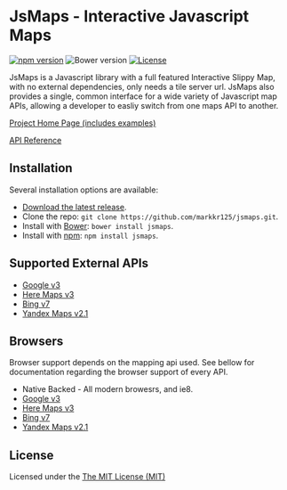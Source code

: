 # JsMaps - Interactive Javascript Maps
[![npm version](https://img.shields.io/npm/v/jsmaps.svg)](https://www.npmjs.com/package/jsmaps)
![Bower version](https://img.shields.io/bower/v/jsmaps.svg)
[![License](https://img.shields.io/npm/l/jsmaps.svg)](https://raw.githubusercontent.com/markkr125/jsmaps/master/LICENSE)

JsMaps is a Javascript library with a full featured Interactive Slippy Map, with no external dependencies, only needs a tile server url. JsMaps also provides a single, common interface for a wide variety of Javascript map APIs, allowing a developer to easliy switch from one maps API to another.

[Project Home Page (includes examples)](http://jsmaps.net) 

[API Reference](https://github.com/markkr125/jsmaps/wiki/API-Reference)

## Installation

Several installation options are available:

* [Download the latest release](https://github.com/markkr125/jsmaps/releases).
* Clone the repo: `git clone https://github.com/markkr125/jsmaps.git`.
* Install with [Bower](http://bower.io): `bower install jsmaps`.
* Install with [npm](https://www.npmjs.com): `npm install jsmaps`.

## Supported External APIs
* [Google v3](https://developers.google.com/maps/)
* [Here Maps v3](https://developer.here.com/) 
* [Bing v7](https://msdn.microsoft.com/en-us/library/dd877180.aspx)
* [Yandex Maps v2.1](https://tech.yandex.com/maps/)

## Browsers
Browser support depends on the mapping api used. See bellow for documentation regarding the browser support of every API.
* Native Backed - All modern browesrs, and ie8.
* [Google v3](https://developers.google.com/maps/faq#browsersupport)
* [Here Maps v3](https://developer.here.com/javascript-apis/documentation/v3/maps/topics/overview.html) 
* [Bing v7](https://msdn.microsoft.com/library/gg427618.aspx)
* [Yandex Maps v2.1](https://tech.yandex.com/maps/doc/jsapi/2.1/versions/concepts/index-docpage/#browsers)

## License
Licensed under the [The MIT License (MIT)](http://opensource.org/licenses/MIT)
